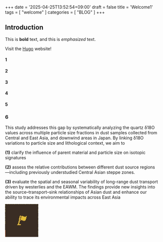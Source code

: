 +++
date = '2025-04-25T13:52:54+09:00'
draft = false
title = 'Welcome1'
tags = [ "welcome" ]
categories = [ "BLOG" ]
+++
## Introduction

This is **bold** text, and this is *emphasized* text.

Visit the [Hugo](https://gohugo.io) website!
#### 1 
#### 2 
#### 3 
#### 4 
#### 5 
### 6

This study addresses this gap by systematically analyzing the quartz δ18O values across multiple particle size fractions in dust samples collected from Central and East Asia, and downwind areas in Japan. By linking δ18O variations to particle size and lithological context, we aim to 

**(1)** clarify the influence of parent material and particle size on isotopic signatures

**(2)** assess the relative contributions between different dust source regions—including previously understudied Central Asian steppe zones.  

**(3)** evaluate the spatial and seasonal variability of long-range dust transport driven by westerlies and the EAWM. The findings provide new insights into the source–transport–sink relationships of Asian dust and enhance our ability to trace its environmental impacts across East Asia

![picisthis](/static/bbiy_flag.png)